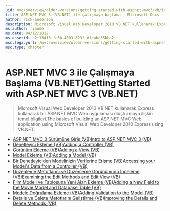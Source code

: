 ```yaml
---
uid: mvc/overview/older-versions/getting-started-with-aspnet-mvc3/vb/index
title: ASP.NET MVC 3 (VB.NET) ile çalışmaya başlama | Microsoft Docs
author: rick-anderson
description: Microsoft Visual Web Developer 2010 VB.NET kullanarak Express kullanarak bir ASP.NET MVC Web uygulaması oluşturmaya ilişkin temel bilgileri.
ms.author: riande
ms.date: 04/12/2012
ms.assetid: c2f134f3-fc6b-4603-823f-d1eabe55bba2
msc.legacyurl: /mvc/overview/older-versions/getting-started-with-aspnet-mvc3/vb
msc.type: chapter
---
```

<a name="getting-started-with-aspnet-mvc-3-vbnet"></a><span data-ttu-id="81d5e-103">ASP.NET MVC 3 ile Çalışmaya Başlama (VB.NET)</span><span class="sxs-lookup"><span data-stu-id="81d5e-103">Getting Started with ASP.NET MVC 3 (VB.NET)</span></span>
====================
> <span data-ttu-id="81d5e-104">Microsoft Visual Web Developer 2010 VB.NET kullanarak Express kullanarak bir ASP.NET MVC Web uygulaması oluşturmaya ilişkin temel bilgileri.</span><span class="sxs-lookup"><span data-stu-id="81d5e-104">The basics of building an ASP.NET MVC Web application using Microsoft Visual Web Developer 2010 Express using VB.NET.</span></span>


- [<span data-ttu-id="81d5e-105">ASP.NET MVC 3 Sürümüne Giriş (VB)</span><span class="sxs-lookup"><span data-stu-id="81d5e-105">Intro to ASP.NET MVC 3 (VB)</span></span>](intro-to-aspnet-mvc-3.md)
- [<span data-ttu-id="81d5e-106">Denetleyici Ekleme (VB)</span><span class="sxs-lookup"><span data-stu-id="81d5e-106">Adding a Controller (VB)</span></span>](adding-a-controller.md)
- [<span data-ttu-id="81d5e-107">Görünüm Ekleme (VB)</span><span class="sxs-lookup"><span data-stu-id="81d5e-107">Adding a View (VB)</span></span>](adding-a-view.md)
- [<span data-ttu-id="81d5e-108">Model Ekleme (VB)</span><span class="sxs-lookup"><span data-stu-id="81d5e-108">Adding a Model (VB)</span></span>](adding-a-model.md)
- [<span data-ttu-id="81d5e-109">Bir Denetleyiciden Modelinizin Verilerine Erişme (VB)</span><span class="sxs-lookup"><span data-stu-id="81d5e-109">Accessing your Model's Data from a Controller (VB)</span></span>](accessing-your-models-data-from-a-controller.md)
- [<span data-ttu-id="81d5e-110">Düzenleme Metotlarını ve Düzenleme Görünümünü İnceleme (VB)</span><span class="sxs-lookup"><span data-stu-id="81d5e-110">Examining the Edit Methods and Edit View (VB)</span></span>](examining-the-edit-methods-and-edit-view.md)
- [<span data-ttu-id="81d5e-111">Film Modeli ve Tablosuna Yeni Alan Ekleme (VB)</span><span class="sxs-lookup"><span data-stu-id="81d5e-111">Adding a New Field to the Movie Model and Database Table (VB)</span></span>](adding-a-new-field.md)
- [<span data-ttu-id="81d5e-112">Modele Doğrulama Ekleme (VB)</span><span class="sxs-lookup"><span data-stu-id="81d5e-112">Adding Validation to the Model (VB)</span></span>](adding-validation-to-the-model.md)
- [<span data-ttu-id="81d5e-113">Details ve Delete Metotlarını Geliştirme (VB)</span><span class="sxs-lookup"><span data-stu-id="81d5e-113">Improving the Details and Delete Methods (VB)</span></span>](improving-the-details-and-delete-methods.md)
